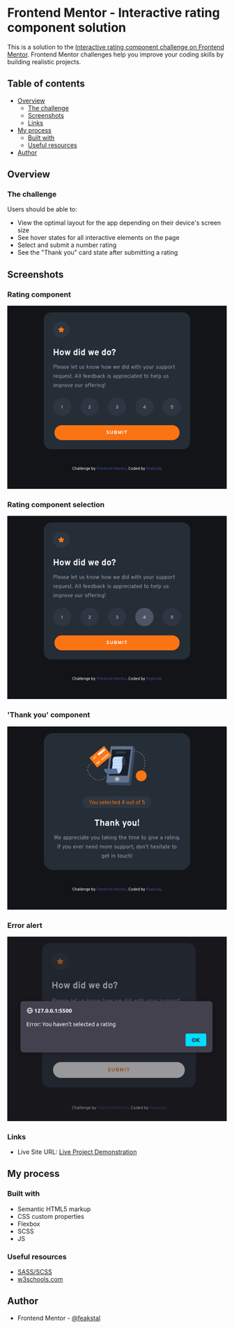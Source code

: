 # Frontend Mentor - Interactive rating component solution

This is a solution to the [Interactive rating component challenge on Frontend Mentor](https://www.frontendmentor.io/challenges/interactive-rating-component-koxpeBUmI). Frontend Mentor challenges help you improve your coding skills by building realistic projects. 

## Table of contents

- [Overview](#overview)
  - [The challenge](#the-challenge)
  - [Screenshots](#screenshots)
  - [Links](#links)
- [My process](#my-process)
  - [Built with](#built-with)
  - [Useful resources](#useful-resources)
- [Author](#author)

## Overview

### The challenge

Users should be able to:

- View the optimal layout for the app depending on their device's screen size
- See hover states for all interactive elements on the page
- Select and submit a number rating
- See the "Thank you" card state after submitting a rating

## Screenshots

### Rating component
![](./screenshots/rating-component.png)

### Rating component selection
![](./screenshots/rating-component-selection.png)

### 'Thank you' component
![](./screenshots/thankyou-component.png)

### Error alert
![](./screenshots/alert-error.png)

### Links

- Live Site URL: [Live Project Demonstration](https://feakstal.github.io/InteractiveRatingComponent/)

## My process

### Built with

- Semantic HTML5 markup
- CSS custom properties
- Flexbox
- SCSS
- JS

### Useful resources

- [SASS/SCSS](https://sass-scss.ru/documentation/)
- [w3schools.com](https://www.w3schools.com/)

## Author

- Frontend Mentor - [@feakstal](https://www.frontendmentor.io/profile/feakstal)
